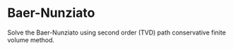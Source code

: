 # Baer-Nunziato
Solve the Baer-Nunziato using second order (TVD) path conservative finite volume method.
